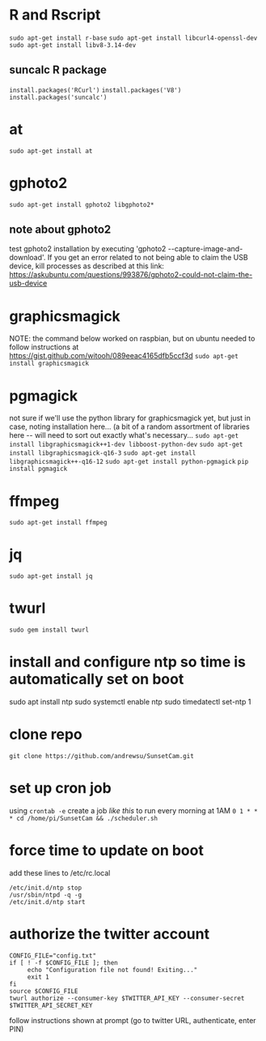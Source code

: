# R and Rscript
`sudo apt-get install r-base`
`sudo apt-get install libcurl4-openssl-dev`
`sudo apt-get install libv8-3.14-dev`

## suncalc R package
`install.packages('RCurl')`
`install.packages('V8')`
`install.packages('suncalc')`

# at
`sudo apt-get install at`

# gphoto2
`sudo apt-get install gphoto2 libgphoto2*`

## note about gphoto2
test gphoto2 installation by executing 'gphoto2 --capture-image-and-download'.  If you get an error related to not being able to claim the USB device, kill processes as described at this link:
	https://askubuntu.com/questions/993876/gphoto2-could-not-claim-the-usb-device

# graphicsmagick
NOTE: the command below worked on raspbian, but on ubuntu needed to follow instructions at https://gist.github.com/witooh/089eeac4165dfb5ccf3d
`sudo apt-get install graphicsmagick`

# pgmagick
not sure if we'll use the python library for graphicsmagick yet, but just in case, noting installation here... (a bit of a random assortment of libraries here -- will need to sort out exactly what's necessary...
`sudo apt-get install libgraphicsmagick++1-dev libboost-python-dev`
`sudo apt-get install libgraphicsmagick-q16-3`
`sudo apt-get install libgraphicsmagick++-q16-12`
`sudo apt-get install python-pgmagick`
`pip install pgmagick`

# ffmpeg
`sudo apt-get install ffmpeg`

# jq
`sudo apt-get install jq`

# twurl
`sudo gem install twurl`

# install and configure ntp so time is automatically set on boot
sudo apt install ntp
sudo systemctl enable ntp
sudo timedatectl set-ntp 1

# clone repo
`git clone https://github.com/andrewsu/SunsetCam.git`

# set up cron job
using `crontab -e` create a job *like this* to run every morning at 1AM
`0 1 * * * cd /home/pi/SunsetCam && ./scheduler.sh`

# force time to update on boot

add these lines to /etc/rc.local
```
/etc/init.d/ntp stop
/usr/sbin/ntpd -q -g
/etc/init.d/ntp start
```

# authorize the twitter account
```
CONFIG_FILE="config.txt" 
if [ ! -f $CONFIG_FILE ]; then
     echo "Configuration file not found! Exiting..."
     exit 1
fi 
source $CONFIG_FILE
twurl authorize --consumer-key $TWITTER_API_KEY --consumer-secret $TWITTER_API_SECRET_KEY
```
follow instructions shown at prompt (go to twitter URL, authenticate, enter PIN)
